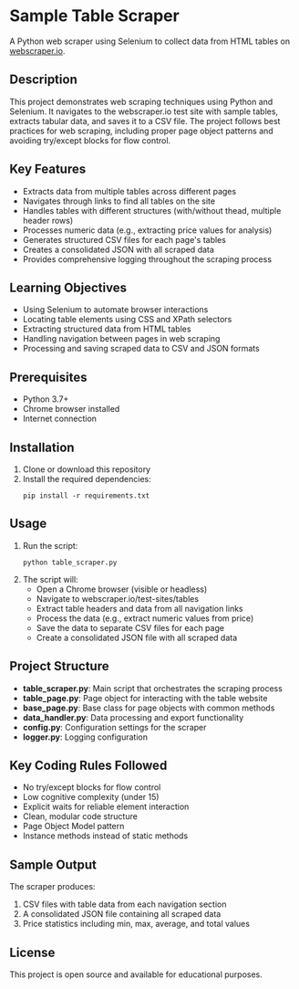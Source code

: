 # Sample Table Scraper

A Python web scraper using Selenium to collect data from HTML tables on [webscraper.io](https://webscraper.io/test-sites/tables).

## Description

This project demonstrates web scraping techniques using Python and Selenium. It navigates to the webscraper.io test site with sample tables, extracts tabular data, and saves it to a CSV file. The project follows best practices for web scraping, including proper page object patterns and avoiding try/except blocks for flow control.

## Key Features

- Extracts data from multiple tables across different pages
- Navigates through links to find all tables on the site
- Handles tables with different structures (with/without thead, multiple header rows)
- Processes numeric data (e.g., extracting price values for analysis)
- Generates structured CSV files for each page's tables
- Creates a consolidated JSON with all scraped data
- Provides comprehensive logging throughout the scraping process

## Learning Objectives

- Using Selenium to automate browser interactions
- Locating table elements using CSS and XPath selectors
- Extracting structured data from HTML tables
- Handling navigation between pages in web scraping
- Processing and saving scraped data to CSV and JSON formats

## Prerequisites

- Python 3.7+
- Chrome browser installed
- Internet connection

## Installation

1. Clone or download this repository
2. Install the required dependencies:
   ```
   pip install -r requirements.txt
   ```

## Usage

1. Run the script:
   ```
   python table_scraper.py
   ```
2. The script will:
   - Open a Chrome browser (visible or headless)
   - Navigate to webscraper.io/test-sites/tables
   - Extract table headers and data from all navigation links
   - Process the data (e.g., extract numeric values from price)
   - Save the data to separate CSV files for each page
   - Create a consolidated JSON file with all scraped data

## Project Structure

- **table_scraper.py**: Main script that orchestrates the scraping process
- **table_page.py**: Page object for interacting with the table website
- **base_page.py**: Base class for page objects with common methods
- **data_handler.py**: Data processing and export functionality
- **config.py**: Configuration settings for the scraper
- **logger.py**: Logging configuration

## Key Coding Rules Followed

- No try/except blocks for flow control
- Low cognitive complexity (under 15)
- Explicit waits for reliable element interaction
- Clean, modular code structure
- Page Object Model pattern
- Instance methods instead of static methods

## Sample Output

The scraper produces:
1. CSV files with table data from each navigation section
2. A consolidated JSON file containing all scraped data
3. Price statistics including min, max, average, and total values

## License

This project is open source and available for educational purposes.
